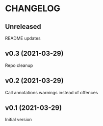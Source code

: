 # CHANGELOG

## Unreleased

README updates

## v0.3 (2021-03-29)

Repo cleanup

## v0.2 (2021-03-29)

Call annotations warnings instead of offences

## v0.1 (2021-03-29)

Initial version
